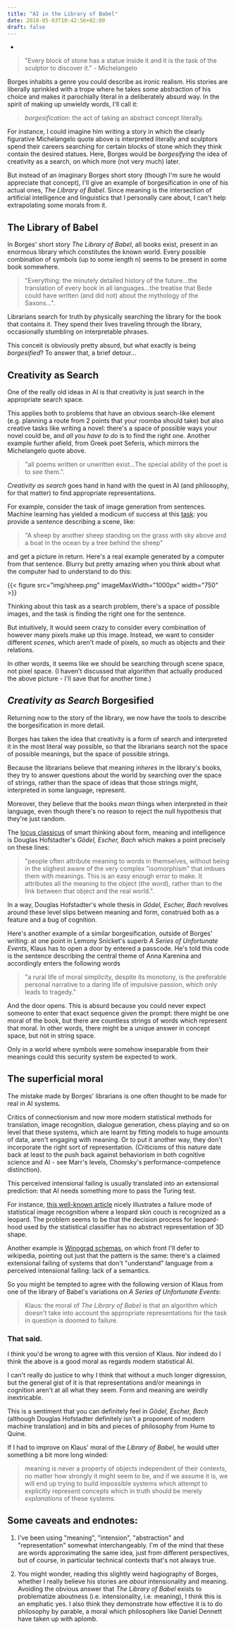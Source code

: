 ```yaml
---
title: "AI in the Library of Babel"
date: 2018-05-03T10:42:56+02:00
draft: false
---
```

-


<!-- almost as ludicrous as it would be to search the gene space for organisms...(ellipsis for effect) -->

<!-- the quest in mathematical logic to search the space of logical formulae for ones which mean true things: this is [provably](Gödel, Escher, Bach) impossible in suitably interesting settings. -->

<!-- ``The late great evolutionary theorist Geogre Williams insisted that it was a mistake to identify genes with DNA molecules. That would be approximately the same mistake as thinking that Hamlet is made out of ink....Genes, as reciples for making proteins, are also abstract, informational things...'' Intuition pump to prove the point: digital meiosis. dennett then notes that sperm motility wouldn't be selected for here. the dangers of mut. mut. -->

<!-- the mistake the arises from borgesification: -->
<!-- Some people said that what science showed was that nothing was really solid, solidity was an illusion, but Eddington knew better than to go that far. Some people have said that color is an illusion. Is it? Electromagnetic radiation in the narrow range that accounts for human vision (the range in between infrared and ultraviolet) is not made of little colored things, and atoms, even gold atoms, aren't colored. But still, color is not an illusion in the sense that natters: nobody thinks Sony is lying when it says that its color televisions really show the world of color, or that Sherwin-Williams should be sued fro fraud for selling us many different colors in the form of paint. How about dollars? These days the vast majority of them aren't made of silver or even paper. They are virtual, made of information, not material, just like poems and promises. Does that mean that they are an illusion? No, but don't hunt for them anong the molecules -->


<!-- in borges' story, there is an example of shifting context to dislodge meanings from their strings: -->
<!-- but there's more, because this example is like in the real world but way too extreme (there's no real library) -->


>"Every block of stone has a statue inside it and it is the task of the sculptor to discover it." - Michelangelo

Borges inhabits a genre you could describe as ironic realism. His stories are liberally sprinkled with a trope where he takes some abstraction of his choice and makes it parochially literal in a deliberately absurd way. In the spirit of making up unwieldy words, I'll call it:

> *borgesification*: the act of taking an abstract concept literally.

For instance, I could imagine him writing a story in which the clearly figurative Michelangelo quote above is interpreted literally and sculptors spend their careers searching for certain blocks of stone which they think contain the desired statues. Here, Borges would be *borgesifying* the idea of creativity as a search, on which more (not very much) later.

But instead of an imaginary Borges short story (though I'm sure he would appreciate that concept), I'll give an example of borgesification in one of his actual ones, *The Library of Babel*. Since meaning is the intersection of artificial intelligence and linguistics that I personally care about, I can't help extrapolating some morals from it.

## The Library of Babel

In Borges' short story *The Library of Babel*, all books exist, present in an enormous library which constitutes the known world. Every possible combination of symbols (up to some length n) seems to be present in some book somewhere.

> "Everything: the minutely detailed history of the future...the translation of every book in all languages...the treatise that Bede could have written (and did not) about the mythology of the Saxons...".

Librarians search for truth by physically searching the library for the book that contains it. They spend their lives traveling through the library, occasionally stumbling on interpretable phrases.

This conceit is obviously pretty absurd, but what exactly is being *borgesified*? To answer that, a brief detour...

## Creativity as Search

One of the really old ideas in AI is that creativity is just search in the appropriate search space.

This applies both to problems that have an obvious search-like element (e.g. planning a route from 2 points that your roomba should take) but also creative tasks like writing a novel: there's a space of possible ways your novel could be, and *all you have to do* is to find the right one. Another example further afield, from Greek poet Seferis, which mirrors the Michelangelo quote above.

> "all poems written or unwritten exist...The special ability of the poet is to see them.".

*Creativity as search* goes hand in hand with the quest in AI (and philosophy, for that matter) to find appropriate representations.

For example, consider the task of image generation from sentences. Machine learning has yielded a modicum of success at this [task](https://arxiv.org/abs/1804.01622): you provide a sentence describing a scene, like:

> "A sheep by another sheep standing on the grass with sky above and a boat in the ocean by a tree behind the sheep"

and get a picture in return. Here's a real example generated by a computer from that sentence. Blurry but pretty amazing when you think about what the computer had to understand to do this:

{{< figure src="img/sheep.png" imageMaxWidth="1000px" width="750" >}}

Thinking about this task as a search problem, there's a space of possible images, and the task is finding the right one for the sentence.

But intuitively, it would seem crazy to consider every combination of however many pixels make up this image. Instead, we want to consider different *scenes*, which aren't made of pixels, so much as objects and their relations.

In other words, it seems like we should be searching through scene space, not pixel space. (I haven't discussed that algorithm that actually produced the above picture - I'll save that for another time.)

## *Creativity as Search* Borgesified

Returning now to the story of the library, we now have the tools to describe the borgesification in more detail.

Borges has taken the idea that creativity is a form of search and interpreted it in the most literal way possible, so that the librarians search not the space of possible meanings, but the space of possible strings.




<!-- The fallacy inherent in this conceit is somewhat obvious, but instructive to spell out:  -->

<!-- A string of characters is not the same as the meaning you might obtain by interpreting that string according to any particular language. (Note how Borges blurs this distinction already by referring to particular strings of characters by their interpretations, e.g. a counterfactual treatise written by Bede.) -->



Because the librarians believe that meaning *inheres* in the library's books, they try to answer questions about the world by searching over the space of strings, rather than the space of ideas that those strings might, interpreted in some language, represent.

Moreover, they believe that the books *mean* things when interpreted in their language, even though there's no reason to reject the null hypothesis that they're just random.



<!-- Forget thinking about clever proofs - to find the answer to Fermat's last theorem, just find the book it's written in. To write the most beautiful song in the world, just pick it out from the space of possibilities. -->






<!-- (Imputing meaning to a text seems reasonable in general: when I look at a book consisting of strings of characters, it's not weird that I learn something about the world by interpreting those characters according to the rules of English. -->

<!-- But when that book is just one of the totality of possible combinations of symbols in an endless library, the belief that you can learn things about in any particular language ) -->

The [locus classicus](https://en.wiktionary.org/wiki/locus_classicus) of smart thinking about form, meaning and intelligence is Douglas Hofstadter's *Gödel, Escher, Bach* which makes a point precisely on these lines:

> "people often attribute meaning to words in themselves, without being in the slighest aware of the very complex "isomorphism" that imbues them with meanings. This is an easy enough error to make. It attributes all the meaning to the object (the word), rather than to the link between that object and the real world.".

In a way, Douglas Hofstadter's whole thesis in *Gödel, Escher, Bach* revolves around these level slips between meaning and form, construed both as a feature and a bug of cognition.

<!-- Someone sensible who lived in the library would never reject the null hypothesis that no interpretation of the library's books gives you any information about anything in the world. Borges, in typical fashion, introduces this reasonable and correct belief as the position of radicals: -->

<!-- > "(I know of an uncouth region whose librarians repudiate the vain and superstitious custom of finding a meaning in books and equate it with that of finding a meaning in dreams or in the chaotic lines of one's palm... They admit that the inventors of this writing imitated the twenty-five natural symbols, but maintain that this application is accidental and that the books signify nothing in themselves.)" -->



<!-- or learning to code by memorizing muscle movements corresponding to successful programs.  -->


Here's another example of a similar borgesification, outside of Borges' writing: at one point in Lemony Snicket's superb *A Series of Unfortunate Events*, Klaus has to open a door by entered a passcode. He's told this code is the sentence describing the central theme of Anna Karenina and accordingly enters the following words

>"a rural life of moral simplicity, despite its monotony, is the preferable personal narrative to a daring life of impulsive passion, which only leads to tragedy."

And the door opens. This is absurd because you could never expect someone to enter that exact sequence given the prompt: there might be one moral of the book, but there are countless strings of words which represent that moral. In other words, there might be a unique answer in concept space, but not in string space.

Only in a world where symbols were somehow inseparable from their meanings could this security system be expected to work.

## The superficial moral

The mistake made by Borges' librarians is one often thought to be made for real in AI systems.

Critics of connectionism and now more modern statistical methods for translation, image recognition, dialogue generation, chess playing and so on level that these systems, which are learnt by fitting models to huge amounts of data, aren't engaging with meaning. Or to put it another way, they don't incorporate the right sort of representation. (Criticisms of this nature date back at least to the push back against behaviorism in both cognitive science and AI - see Marr's levels, Chomsky's performance-competence distinction).

This perceived intensional failing is usually translated into an extensional prediction: that AI needs something more to pass the Turing test.

For instance, [this well-known article](http://rocknrollnerd.github.io/ml/2015/05/27/leopard-sofa.html) nicely illustrates a failure mode of statistical image recognition where a leopard skin couch is recognized as a leopard. The problem seems to be that the decision process for leopard-hood used by the statistical classifier has no abstract representation of 3D shape.

Another example is [Winograd schemas](https://en.wikipedia.org/wiki/Winograd_Schema_Challenge), on which front I'll defer to wikipedia, pointing out just that the pattern is the same: there's a claimed extensional failing of systems that don't "understand" language from a perceived intensional failing: lack of a semantics.

So you might be tempted to agree with the following version of Klaus from one of the library of Babel's variations on *A Series of Unfortunate Events*:

> Klaus: the moral of *The Library of Babel* is that an algorithm which doesn't take into account the appropriate representations for the task in question is doomed to failure.

<!-- Just in the same way that the librarians think randomly chosen strings of symbols are about history or their lives, I like to think The Library of Babel is really about AI.
 -->

<!-- A perennial criticism first of [connectionism]( link) and now of modern statistical AI as used in machine translation, is that it does not engage with the correct level of abstraction, namely the *meanings* of the sentences it translates. -->

<!-- For instance, critics regularly complain that neural machine translation systems don't manipulate representations of syntactic or semantic structure and as such, are just a sort of data-driven hack. -->

<!-- The alternative they imagine is that the system first translates the target sentence into an abstract meaning, maybe represented in first order logic, and then back out again into another language. -->

<!-- then doing some finagling AT THIS LEVEL OF ABSTRACTION -->


<!-- A word for this, coined by Douglas Hofstadter (the second neologism, as promised) is sphexishness. This describes the "algorithm" of the Sphex wasp when preparing food for its young. In short, "the wasp's routine is to bring the paralyzed cricket to the burrow, leave it on the threshold, go inside to see that all is well, emerge, and then drag the cricket in. If the cricket is moved a few inches away while the wasp is inside making her preliminary inspection, the wasp, on emerging from the burrow, will bring the cricket back to the threshold, but not inside, and will then repeat the preparatory procedure of entering the burrow to see that everything is all right." -(*Gödel, Escher, Bach*). -->

<!-- Although subsequently the biological facts have turned out to be more nuanced, the original example is still useful. The point is that the wasp's algorithm works just fine in normal circumstances, but needlessly repeats the burrow-checking step when one element of its routine is altered. It doesn't really understand the meaning of its actions, because if it did, it would act differently. In other words, *this extensional failing is taken to indicate an intensional problem with the wasp's algorithm*. -->

<!-- *Sphexish* is the perfect word to describe the librarians' method of answering questions about the world. And machine learning, according to some, has the same failing: it works in a certain subset of cases, but by dint of not engaging with meaning, will fail - it's claimed - when meaning is required. A standard example is a Winograd schema: -->


<!-- in order to translate this correctly, you have to identify which group "they" refers to, which requires you to know that -->
<!-- It's worth pointing out that Winograd schemas aren't exactly the Achilles' heel they're posed as for neural machine translation - for instance, see  LINK -->
<!-- but it's easy to sympathise with the critics: it just *seems wrong* to not engage with the appropriate abstractions in favour of training systems on swathes of inherently meaningless data, like books in the library of Babel. -->



### That said.


I think you'd be wrong to agree with this version of Klaus. Nor indeed do I think the above is a good moral as regards modern statistical AI.

I can't really do justice to why I think that without a much longer digression, but the general gist of it is that representations and/or meanings in cognition aren't at all what they seem. Form and meaning are weirdly inextricable.

This is a sentiment that you can definitely feel in *Gödel, Escher, Bach* (although Douglas Hofstadter definitely isn't a proponent of modern machine translation) and in bits and pieces of philosophy from Hume to Quine.

If I had to improve on Klaus' moral of the *Library of Babel*, he would utter something a bit more long winded:

> meaning is never a property of objects independent of their contexts, no matter how strongly it might seem to be, and if we assume it is, we will end up trying to build impossible systems which attempt to explicitly represent concepts which in truth should be merely *explanations* of these systems.

## Some caveats and endnotes:

1. I've been using "meaning", "intension", "abstraction" and "representation" somewhat interchangeably. I'm of the mind that these are words approximating the same idea, just from different perspectives, but of course, in particular technical contexts that's not always true.

<!-- I don't think it's a good moral because the problem with the librarians is not that they're sphexish. In fact, I don't think sphexishness is a problem at all. -->

<!-- Their problem is that they are committed to the misguided assumption that meaning is a thing books just *have*, rather than a thing books have in the context of an interpretation. -->


2. You might wonder, reading this slightly weird hagiography of Borges, whether I really believe his stories are *about* intensionality and meaning. Avoiding the obvious answer that *The Library of Babel* exists to problematize aboutness (i.e. intensionality, i.e. meaning), I think this is an emphatic yes. I also think they demonstrate how effective it is to do philosophy by parable, a moral which philosophers like Daniel Dennett have taken up with aplomb.


<!-- # Borgesification Elsewhere -->

<!-- Borgesification is everywhere in Borges. Another story, **Pierre Menard, Author of the Quixote** is a borgesification of the idea that writing is just a changing of the context of a previous text. *Funes the Memorious*  CHECK is a borgesification of  -->














<!-- MAYBE DROP ALL OF THE SECOND ONE
Philosophical Idea 2: Pierre Menard

creativity is recontextualisation

AI spin?? :

(when you're unsure what to do, remember this as your destination: borges' idea of inventing an author/meaning is like a virtual object, and all objects are virtual. make the connection abundantly clear)

Postmodern strains of thought often take interest
	in the notion that the meaning of texts (writ broad)
		are not fixed in the texts themselves, but are continually recreated by succesive authors' usage of those texts

		Thus two authors can express the same idea but have it be understood differently...??

		also: forms are necessary
	or: none of the meaning is natural to the text itself
or more precisely: texts that are conceptually the same can differ by context NOT QUITE
the idea that writing is really just recontextualisation of past texts:
for example, Catullus writes a poem
	remarkably similar to:
		...
		is this good example?

This radical idea builds on the difficulty in separating the meaning of a text from the process of interpretation.
	to what degree is blah Blah and to what degree is its blahness a result of our interpretation

	most radical: nothing in text at all



Borgesification:

Finally my favourite.

story: pierre menard...

Pierre Menard is a poet totally devoted to creating original work, but his magnum opus is a word for word copy of Don Quixote.
	Borges goes into great detail pointing about how...

	quotes:

		The Cervantes text and the Menard text are verbally identical, but the second is almost infinitely richer. `..truth, whose mother is hostiry, rival of time, depository of deeds...": written by the "ingenious layman" miguel de Cervantes, is mere rhetorical praise of history, [but for menard]: History, the mother of truth! - the idea is straggering. Menard, a contemporary of William James, defines history not as a delving into reality but as the ery fount of reality.The contrast in styles...

AH: (quix X context1) vs (quix X context2): tensor product


point here:
I'm also thinking of his imagined poet, Pierre Menard, who copies Don Quixote word for word, in order to produce an entirely original text.

in this case, the philosophical point in the background is that


but which are only fantasy by virtue of taking a philosophical idea to an overliteral extreme:


he even admits it: fantasy quote

Borgesification without Borges:

Borgesification is pretty ubiquitous
both as a technique in literature
and a genuine fallacy in philosophy

for the former,
	in one of many excellent Series of Unfortunate Events (surely the most postmodern children's books ever written), there is a door that can only be unlocked by entering on a keyboard the central theme of Anaa Karenina
		this, is "is that a rural life of moral simplicity, despite its monotony, is the preferable personal narrative to a daring life of impulsive passion, which only leads to tragedy."

	This is a borgesification, because while Anna Karenina might indeed have a central theme, the premise of this situation is that the precise wording Klaus provides is somehow
		is that the door requires to be provided a particular point in the sentence space, not the idea space

	precise wording is surely not derivable

		search space of ideas: choose idea
		requires: search space of words

This sort of confusion between high level ideas (like
) and low level ones is

for the latter, I think that the view that free will has anything to do with the physical world's being determined or not, is really a fallacy of borgesification


Ovid loves borgesification.
EXAMPLE:














"The idealists argue that the hexagonal rooms are a necessary form of absolute space or, at least, of our intuition of space. They reason that a triangular or pentagonal room is inconceivable."

"(I know of an uncouth region whose librarians repudiate the vain and superstitious custom of finding a meaning in books and equate it with that of finding a meaning in dreams or in the chaotic lines of one’s palm . . . They admit that the inventors of this writing imitated the twenty-five natural symbols, but maintain that this application is accidental and that the books signify nothing in themselves. This dictum, we shall see, is not entirely fallacious.)"

"From these two incontrovertible premises he deduced that the Library is total and that its shelves register all the possible combinations of the twenty-odd orthographical symbols (a number which, though extremely vast, is not infinite) that is, everything it is given to express: in all languages. Everything: the minutely detailed history of the future, the archangels’ autobiographies, the faithful catalogues of the Library, thousands and thousands of false catalogues, the demonstration of the fallacy of those catalogues, the demonstration of the fallacy of the true catalogue, the Gnostic gospel of Basilides, the commentary on that gospel, the commentary on the commentary on that gospel, the true story of your death, the translation of every book in all languages, the interpolations of every book in all books, the treatise that Bede could have written (and did not) about the mythology of the Saxons, the lost works of Tacitus."

"When it was proclaimed that the Library contained all books, the first impression was one of extravagant happiness. All men felt themselves to be the masters of an intact and secret treasure. There was no personal or world problem whose eloquent solution did not exist in some hexagon. The universe was justified, the universe suddenly usurped the unlimited dimensions of hope. At that time a great deal was said about the Vindications: books of apology and prophecy which vindicated for all time the acts of every man in the universe and retained prodigious arcana for his future. Thousands of the greedy abandoned their sweet native hexagons and rushed up the stairways, urged on by the vain intention of finding their Vindication. "

information theoretic point that if everything is meaningful, nothing is meaningful

possible worlds semantics
textual variants: how do you represent a book?

basically the question of deciding whether there is an intentional author

dennett and questions of semantics:
 -->
